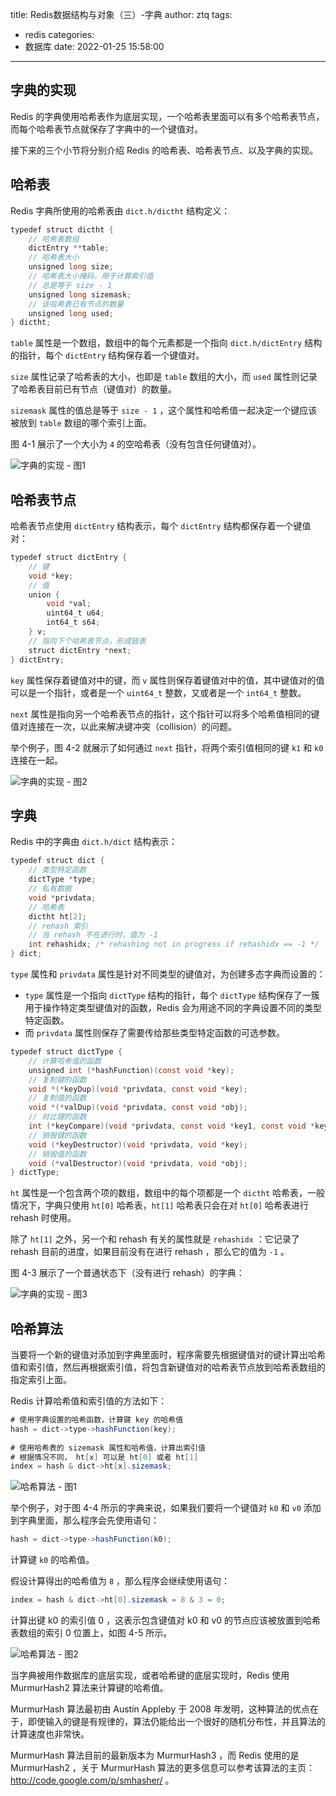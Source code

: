 title: Redis数据结构与对象（三）-字典
author: ztq
tags:

  - redis
categories:
  - 数据库
date: 2022-01-25 15:58:00

---

## 字典的实现

Redis 的字典使用哈希表作为底层实现，一个哈希表里面可以有多个哈希表节点，而每个哈希表节点就保存了字典中的一个键值对。

接下来的三个小节将分别介绍 Redis 的哈希表、哈希表节点、以及字典的实现。

## 哈希表

Redis 字典所使用的哈希表由 `dict.h/dictht` 结构定义：

```java
typedef struct dictht {
    // 哈希表数组
    dictEntry **table;
    // 哈希表大小
    unsigned long size;
    // 哈希表大小掩码，用于计算索引值
    // 总是等于 size - 1
    unsigned long sizemask;
    // 该哈希表已有节点的数量
    unsigned long used;
} dictht;
```

`table` 属性是一个数组，数组中的每个元素都是一个指向 `dict.h/dictEntry` 结构的指针，每个 `dictEntry` 结构保存着一个键值对。

`size` 属性记录了哈希表的大小，也即是 `table` 数组的大小，而 `used` 属性则记录了哈希表目前已有节点（键值对）的数量。

`sizemask` 属性的值总是等于 `size - 1` ，这个属性和哈希值一起决定一个键应该被放到 `table` 数组的哪个索引上面。

图 4-1 展示了一个大小为 `4` 的空哈希表（没有包含任何键值对）。

![字典的实现 - 图1](/img/d234cadc40e81da676a8b541d9cb6ab4.png)

## 哈希表节点

哈希表节点使用 `dictEntry` 结构表示，每个 `dictEntry` 结构都保存着一个键值对：

```java
typedef struct dictEntry {
    // 键
    void *key;
    // 值
    union {
        void *val;
        uint64_t u64;
        int64_t s64;
    } v;
    // 指向下个哈希表节点，形成链表
    struct dictEntry *next;
} dictEntry;
```

`key` 属性保存着键值对中的键，而 `v` 属性则保存着键值对中的值，其中键值对的值可以是一个指针，或者是一个 `uint64_t` 整数，又或者是一个 `int64_t` 整数。

`next` 属性是指向另一个哈希表节点的指针，这个指针可以将多个哈希值相同的键值对连接在一次，以此来解决键冲突（collision）的问题。

举个例子，图 4-2 就展示了如何通过 `next` 指针，将两个索引值相同的键 `k1` 和 `k0` 连接在一起。

![字典的实现 - 图2](/img/d9710d39e895a6eb8210645c6e0b85e3.png)

## 字典

Redis 中的字典由 `dict.h/dict` 结构表示：

```java
typedef struct dict {
    // 类型特定函数
    dictType *type;
    // 私有数据
    void *privdata;
    // 哈希表
    dictht ht[2];
    // rehash 索引
    // 当 rehash 不在进行时，值为 -1
    int rehashidx; /* rehashing not in progress if rehashidx == -1 */
} dict;
```

`type` 属性和 `privdata` 属性是针对不同类型的键值对，为创建多态字典而设置的：

- `type` 属性是一个指向 `dictType` 结构的指针，每个 `dictType` 结构保存了一簇用于操作特定类型键值对的函数，Redis 会为用途不同的字典设置不同的类型特定函数。
- 而 `privdata` 属性则保存了需要传给那些类型特定函数的可选参数。

```java
typedef struct dictType {
    // 计算哈希值的函数
    unsigned int (*hashFunction)(const void *key);
    // 复制键的函数
    void *(*keyDup)(void *privdata, const void *key);
    // 复制值的函数
    void *(*valDup)(void *privdata, const void *obj);
    // 对比键的函数
    int (*keyCompare)(void *privdata, const void *key1, const void *key2);
    // 销毁键的函数
    void (*keyDestructor)(void *privdata, void *key);
    // 销毁值的函数
    void (*valDestructor)(void *privdata, void *obj);
} dictType;
```

`ht` 属性是一个包含两个项的数组，数组中的每个项都是一个 `dictht` 哈希表，一般情况下，字典只使用 `ht[0]` 哈希表，`ht[1]` 哈希表只会在对 `ht[0]` 哈希表进行 rehash 时使用。

除了 `ht[1]` 之外，另一个和 rehash 有关的属性就是 `rehashidx` ：它记录了 rehash 目前的进度，如果目前没有在进行 rehash ，那么它的值为 `-1` 。

图 4-3 展示了一个普通状态下（没有进行 rehash）的字典：

![字典的实现 - 图3](/img/eac62f3b0d93e90dd8f19789d013c1ec.png)

## 哈希算法

当要将一个新的键值对添加到字典里面时，程序需要先根据键值对的键计算出哈希值和索引值，然后再根据索引值，将包含新键值对的哈希表节点放到哈希表数组的指定索引上面。

Redis 计算哈希值和索引值的方法如下：

```java
# 使用字典设置的哈希函数，计算键 key 的哈希值
hash = dict->type->hashFunction(key);
 
# 使用哈希表的 sizemask 属性和哈希值，计算出索引值
# 根据情况不同， ht[x] 可以是 ht[0] 或者 ht[1]
index = hash & dict->ht[x].sizemask;
```

![哈希算法 - 图1](/img/108cd6b414ab2dbb30126c0fb0700e23.png)

举个例子，对于图 4-4 所示的字典来说，如果我们要将一个键值对 `k0` 和 `v0` 添加到字典里面，那么程序会先使用语句：

```java
hash = dict->type->hashFunction(k0);
```

计算键 `k0` 的哈希值。

假设计算得出的哈希值为 `8` ，那么程序会继续使用语句：

```java
index = hash & dict->ht[0].sizemask = 8 & 3 = 0;
```

计算出键 k0 的索引值 0 ，这表示包含键值对 k0 和 v0 的节点应该被放置到哈希表数组的索引 0 位置上，如图 4-5 所示。

![哈希算法 - 图2](/img/b126a2a46dcd9ec3380c1b5bd4992bb3.png)

当字典被用作数据库的底层实现，或者哈希键的底层实现时，Redis 使用 MurmurHash2 算法来计算键的哈希值。

MurmurHash 算法最初由 Austin Appleby 于 2008 年发明，这种算法的优点在于，即使输入的键是有规律的，算法仍能给出一个很好的随机分布性，并且算法的计算速度也非常快。

MurmurHash 算法目前的最新版本为 MurmurHash3 ，而 Redis 使用的是 MurmurHash2 ，关于 MurmurHash 算法的更多信息可以参考该算法的主页：http://code.google.com/p/smhasher/ 。


